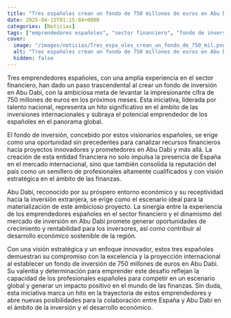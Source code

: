 ```yaml
---
title: "Tres españoles crean un fondo de 750 millones de euros en Abu Dabi"
date: 2025-04-15T01:15:04+0000
categories: [Noticias]
tags: ["emprendedores españoles", "sector financiero", "fondo de inversión", "Abu Dabi", "inversión extranjera", "mercado internacional", "desarrollo económico."]
cover:
  image: "/images/noticias/Tres_espa_oles_crean_un_fondo_de_750_mil.png"
  alt: "Tres españoles crean un fondo de 750 millones de euros en Abu Dabi"
  hidden: false
---
```


Tres emprendedores españoles, con una amplia experiencia en el sector financiero, han dado un paso trascendental al crear un fondo de inversión en Abu Dabi, con la ambiciosa meta de levantar la impresionante cifra de 750 millones de euros en los próximos meses. Esta iniciativa, liderada por talento nacional, representa un hito significativo en el ámbito de las inversiones internacionales y subraya el potencial emprendedor de los españoles en el panorama global.

El fondo de inversión, concebido por estos visionarios españoles, se erige como una oportunidad sin precedentes para canalizar recursos financieros hacia proyectos innovadores y prometedores en Abu Dabi y más allá. La creación de esta entidad financiera no solo impulsa la presencia de España en el mercado internacional, sino que también consolida la reputación del país como un semillero de profesionales altamente cualificados y con visión estratégica en el ámbito de las finanzas.

Abu Dabi, reconocido por su próspero entorno económico y su receptividad hacia la inversión extranjera, se erige como el escenario ideal para la materialización de este ambicioso proyecto. La sinergia entre la experiencia de los emprendedores españoles en el sector financiero y el dinamismo del mercado de inversión en Abu Dabi promete generar oportunidades de crecimiento y rentabilidad para los inversores, así como contribuir al desarrollo económico sostenible de la región.

Con una visión estratégica y un enfoque innovador, estos tres españoles demuestran su compromiso con la excelencia y la proyección internacional al establecer un fondo de inversión de 750 millones de euros en Abu Dabi. Su valentía y determinación para emprender este desafío reflejan la capacidad de los profesionales españoles para competir en un escenario global y generar un impacto positivo en el mundo de las finanzas. Sin duda, esta iniciativa marca un hito en la trayectoria de estos emprendedores y abre nuevas posibilidades para la colaboración entre España y Abu Dabi en el ámbito de la inversión y el desarrollo económico.
